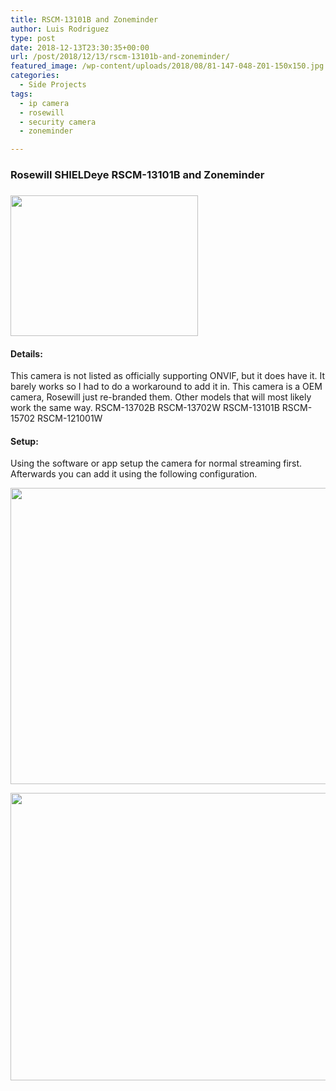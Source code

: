 ```yaml
---
title: RSCM-13101B and Zoneminder
author: Luis Rodriguez
type: post
date: 2018-12-13T23:30:35+00:00
url: /post/2018/12/13/rscm-13101b-and-zoneminder/
featured_image: /wp-content/uploads/2018/08/81-147-048-Z01-150x150.jpg
categories:
  - Side Projects
tags:
  - ip camera
  - rosewill
  - security camera
  - zoneminder

---
```

### Rosewill SHIELDeye RSCM-13101B and Zoneminder

### [<img class="aligncenter wp-image-558 size-medium" src="https://blog.silocitylabs.com/wp-content/uploads/2018/08/81-147-048-Z01-300x225.jpg" alt="" width="300" height="225" srcset="https://blog.silocitylabs.com/wp-content/uploads/2018/08/81-147-048-Z01-300x225.jpg 300w, https://blog.silocitylabs.com/wp-content/uploads/2018/08/81-147-048-Z01.jpg 640w" sizes="(max-width: 300px) 100vw, 300px" />][1]

#### Details:

This camera is not listed as officially supporting ONVIF, but it does have it. It barely works so I had to do a workaround to add it in. This camera is a OEM camera, Rosewill just re-branded them. Other models that will most likely work the same way. RSCM-13702B RSCM-13702W RSCM-13101B RSCM-15702 RSCM-121001W

<!--more-->

#### Setup:

Using the software or app setup the camera for normal streaming first. Afterwards you can add it using the following configuration.

[<img class="aligncenter size-full wp-image-706" src="https://blog.silocitylabs.com/wp-content/uploads/2018/12/1-3.png" alt="" width="526" height="474" srcset="https://blog.silocitylabs.com/wp-content/uploads/2018/12/1-3.png 526w, https://blog.silocitylabs.com/wp-content/uploads/2018/12/1-3-300x270.png 300w" sizes="(max-width: 526px) 100vw, 526px" />][2]

[<img class="aligncenter size-full wp-image-707" src="https://blog.silocitylabs.com/wp-content/uploads/2018/12/2-1.png" alt="" width="526" height="460" srcset="https://blog.silocitylabs.com/wp-content/uploads/2018/12/2-1.png 526w, https://blog.silocitylabs.com/wp-content/uploads/2018/12/2-1-300x262.png 300w" sizes="(max-width: 526px) 100vw, 526px" />][3]

 [1]: https://blog.silocitylabs.com/wp-content/uploads/2018/08/81-147-048-Z01.jpg
 [2]: https://blog.silocitylabs.com/wp-content/uploads/2018/12/1-3.png
 [3]: https://blog.silocitylabs.com/wp-content/uploads/2018/12/2-1.png